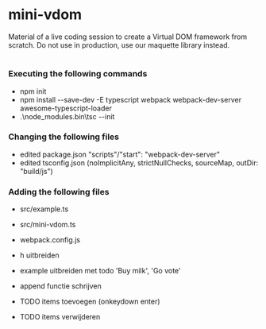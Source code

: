 # mini-vdom
Material of a live coding session to create a Virtual DOM framework from scratch. Do not use in production, use our maquette library instead.

#

### Executing the following commands
- npm init
- npm install --save-dev -E typescript webpack webpack-dev-server awesome-typescript-loader
- .\node_modules\.bin\tsc --init

### Changing the following files
- edited package.json "scripts"/"start": "webpack-dev-server"
- edited tsconfig.json (noImplicitAny, strictNullChecks, sourceMap, outDir: "build/js")

### Adding the following files
- src/example.ts
- src/mini-vdom.ts
- webpack.config.js


- h uitbreiden
- example uitbreiden met todo 'Buy milk', 'Go vote'
- append functie schrijven
- TODO items toevoegen (onkeydown enter)
- TODO items verwijderen
